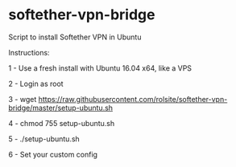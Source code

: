 # softether-vpn-bridge
Script to install Softether VPN in Ubuntu

Instructions:

1 - Use a fresh install with Ubuntu 16.04 x64, like a VPS

2 - Login as root

3 - wget https://raw.githubusercontent.com/rolsite/softether-vpn-bridge/master/setup-ubuntu.sh

4 - chmod 755 setup-ubuntu.sh

5 - ./setup-ubuntu.sh

6 - Set your custom config
